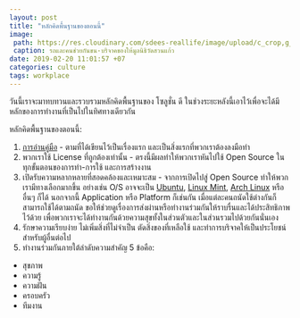```yaml
---
layout: post
title: "หลักคิดพื้นฐานของตอนนี้"
image:
 path: https://res.cloudinary.com/sdees-reallife/image/upload/c_crop,g_south,h_600,w_1080,y_500/v1550637650/ig.jpg
 caption: รถและคนช่วยกันขน-บริจาคของให้มูลนิธิวัดสวนแก้ว
date: 2019-02-20 11:01:57 +07
categories: culture
tags: workplace
---
```

วันนี้เราจะมาทบทวนและรวบรวมหลักคิดพื้นฐานของ โซลูชั่น ดี ในช่วงระยะหลังนี้เอาไว้เพื่อจะได้มีหลักของการทำงานที่เป็นไปในทิศทางเดียวกัน

หลักคิดพื้นฐานของตอนนี้:
1. [การอ่านคู่มือ](https://sdeehub.github.io/real.life/2018/11/04/read-this-first/) - ตามที่ได้เขียนไว้เป็นเรื่องแรก และเป็นสิ่งแรกที่พวกเราต้องลงมือทำ
2. พวกเราใช้ License ที่ถูกต้องเท่านั้น - ตรงนี้มีผลทำให้พวกเราหันไปใช้ Open Source ในทุกขั้นตอนของการทำ-การใช้ และการสร้างงาน
3. เปิดรับความหลากหลายที่สอดคล้องและเหมาะสม - จากการเปิดไปสู่ Open Source ทำให้พวกเรามีทางเลือกมากขึ้น อย่างเช่น O/S อาจจะเป็น [Ubuntu](https://sdeehub.github.io/cpe/tag/Ubuntu), [Linux Mint](https://sdeehub.github.io/cpe/tag/Linux%20Mint), [Arch Linux](https://sdeehub.github.io/cpe/tag/Arch%20Linux) หรืออื่นๆ ก็ได้ นอกจากนี้ Application หรือ Platform ก็เช่นกัน เมื่อแต่ละคนถนัดใช้ต่างกันก็สามารถใช้ได้ตามถนัด ขอให้ช่วยดูเรื่องการส่งผ่านหรือทำงานร่วมกันให้ราบรื่นและได้ประสิทธิภาพไว้ด้วย เพื่อพวกเราจะได้ทำงานกันด้วยความสุขทั้งในส่วนตัวและในส่วนรวมไปด้วยกันนั่นเอง
4. รักษาความเรียบง่าย ไม่เพิ่มสิ่งที่ไม่จำเป็น ตัดสิ่งของที่เหลือใช้ และทำการบริจาคให้เป็นประโยชน์สำหรับผู้อื่นต่อไป
5. ทำงานร่วมกันภายใต้ลำดับความสำคัญ 5 ข้อคือ:
  - สุขภาพ
  - ความรู้
  - ความฝัน
  - ครอบครัว
  - ทีมงาน
